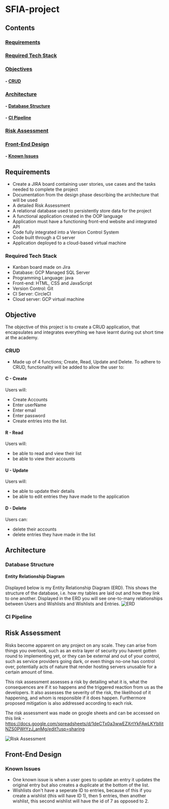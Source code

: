 # SFIA-project
## Contents
### [Requirements](https://github.com/keenan218/SFIA-project#requirements)
### [Required Tech Stack](https://github.com/keenan218/SFIA-project#required-tech-stack)
### [Objectives](https://github.com/keenan218/SFIA-project#objective)
#### - [CRUD](https://github.com/keenan218/SFIA-project#crud)
### [Architecture](https://github.com/keenan218/SFIA-project#architecture)
#### - [Database Structure](https://github.com/keenan218/SFIA-project#database-structure)
#### - [CI Pipeline](https://github.com/keenan218/SFIA-project#ci-pipeline)
### [Risk Assessment](https://github.com/keenan218/SFIA-project#risk-assessment)
### [Front-End Design](https://github.com/keenan218/SFIA-project#front-end-design)
#### - [Known Issues](https://github.com/keenan218/SFIA-project#known-issues)


## Requirements
- Create a JIRA board containing user stories, use cases and the tasks needed to complete the project
- Documentation from the design phase describing the architecture that will be used
- A detailed Risk Assessment
- A relational database used to persistently store data for the project
- A functional application created in the OOP language
- Application must have a functioning front-end website and integrated API
- Code fully integrated into a Version Control System
- Code built through a CI server
- Application deployed to a cloud-based virtual machine

### Required Tech Stack
- Kanban board made on Jira
- Database: GCP Managed SQL Server
- Programming Language: java 
- Front-end: HTML, CSS and JavaScript
- Version Control: Git
- CI Server: CircleCI
- Cloud server: GCP virtual machine

## Objective
The objective of this project is to create a CRUD application, that encapsulates and integrates everything we have learnt during out short time at the academy. 
### CRUD
- Made up of 4 functions; Create, Read, Update and Delete.
To adhere to CRUD, functionality will be added to allow the user to:
#### C - Create
Users will:
- Create Accounts
- Enter userName
- Enter email
- Enter password
- Create entries into the list.
#### R - Read
Users will:
- be able to read and view their list
- be able to view their accounts 
#### U - Update
Users will:
- be able to update their details
- be able to edit entries they have made to the application
#### D - Delete
Users can:
- delete their accounts
- delete entries they have made in the list



## Architecture

### Database Structure
#### Entity Relationship Diagram

Displayed below is my Entity Relationship Diagram (ERD). This shows the structure of the database, i.e. how my tables are laid out and how they link to one another. Displayed in the ERD you will see one-to-many relationships between Users and Wishlists and Wishlists and Entries.
![ERD](https://github.com/keenan218/Fundamentals-project-1/blob/master/ERD.png)

### CI Pipeline


## Risk Assessment

Risks become apparent on any project on any scale. They can arise from things you overlook, such as an extra layer of security you havent gotten round to implementing yet, or they can be external and out of your control, such as service providers going dark, or even things no-one has control over, potentially acts of nature that render hosting servers unusable for a certain amount of time.

This risk assessment assesses a risk by detailing what it is, what the consequences are if it so happens and the triggered reaction from us as the developers. It also assesses the severity of the risk, the likelihood of it happening, and whom is responsible if it does happen. Furthermore proposed mitigation is also addressed according to each risk.

The risk assessment was made on google sheets and can be accessed on this link - https://docs.google.com/spreadsheets/d/1deCTx0a3wwEZXrtYkFAwLKYbllitNZS0PWtYzJ_anMg/edit?usp=sharing

![Risk Assessment](https://github.com/keenan218/Fundamentals-project-1/blob/master/risk_assessment.png)

## Front-End Design

### Known Issues
- One known issue is when a user goes to update an entry it updates the original entry but also creates a duplicate at the bottom of the list.
- Wishlists don't have a seperate ID to entries, because of this if you create a wishlist (this will have ID 1), then 5 entries, then another wishlist, this second wishlist will have the id of 7 as opposed to 2.
